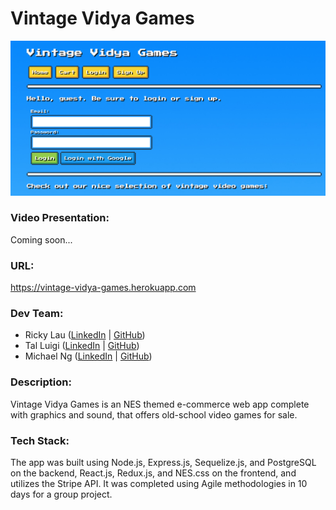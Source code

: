 # Vintage Vidya Games

![](./public/images/screenshot.png)

### Video Presentation:

Coming soon...

### URL:

https://vintage-vidya-games.herokuapp.com

### Dev Team:

* Ricky Lau ([LinkedIn](https://www.linkedin.com/in/rickylaudev) | [GitHub](https://github.com/rickylaufitness))
* Tal Luigi ([LinkedIn](https://www.linkedin.com/in/talluigi) | [GitHub](https://github.com/luigilegion))
* Michael Ng ([LinkedIn](https://www.linkedin.com/in/michael-m-ng) | [GitHub](https://github.com/xmng))

### Description:

Vintage Vidya Games is an NES themed e-commerce web app complete with graphics and sound, that offers old-school video games for sale.

### Tech Stack:

The app was built using Node.js, Express.js, Sequelize.js, and PostgreSQL on the backend, React.js, Redux.js, and NES.css on the frontend, and utilizes the Stripe API. It was completed using Agile methodologies in 10 days for a group project.
